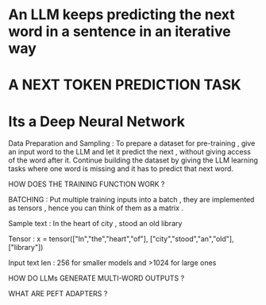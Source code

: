 # An LLM keeps predicting the next word in a sentence in an iterative way 
# A NEXT TOKEN PREDICTION TASK 
# Its a Deep Neural Network 

Data Preparation and Sampling :
To prepare a dataset for pre-training , give an input word to the LLM and let it predict the next , without giving access of the word after it. Continue building the dataset by giving the LLM learning tasks where one word is missing and it has to predict that next word. 

HOW DOES THE TRAINING FUNCTION WORK ? 


BATCHING : Put multiple training inputs into a batch , they are implemented as tensors , hence you can think of them as a matrix .

Sample text : In the heart of city , stood an old library

Tensor : x = tensor(["In","the","heart","of"],
            ["city","stood","an","old"],
            ["library"])

Input text len : 256 for smaller models and >1024 for large ones

HOW DO LLMs GENERATE MULTI-WORD OUTPUTS ? 


WHAT ARE PEFT ADAPTERS ? 


